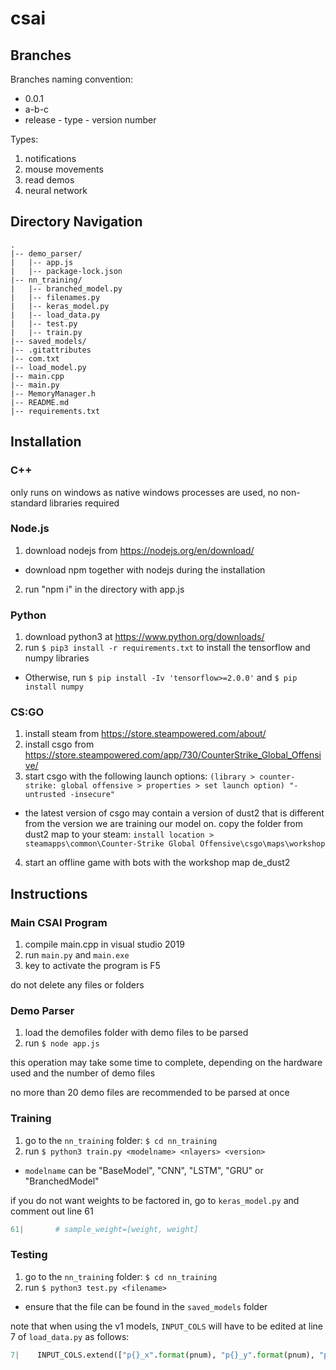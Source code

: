 # csai

## Branches
Branches naming convention:
- 0.0.1
- a-b-c
- release - type - version number

Types:
1. notifications
2. mouse movements
3. read demos
4. neural network

## Directory Navigation
```
.
|-- demo_parser/
|   |-- app.js
|   |-- package-lock.json
|-- nn_training/
|   |-- branched_model.py
|   |-- filenames.py
|   |-- keras_model.py
|   |-- load_data.py
|   |-- test.py
|   |-- train.py
|-- saved_models/
|-- .gitattributes
|-- com.txt
|-- load_model.py
|-- main.cpp
|-- main.py
|-- MemoryManager.h
|-- README.md
|-- requirements.txt
```

## Installation
### C++
only runs on windows as native windows processes are used,
no non-standard libraries required

### Node.js
1. download nodejs from https://nodejs.org/en/download/
  - download npm together with nodejs during the installation
2. run "npm i" in the directory with app.js

### Python
1. download python3 at https://www.python.org/downloads/
2. run `$ pip3 install -r requirements.txt` to install the tensorflow and numpy libraries
  - Otherwise, run `$ pip install -Iv 'tensorflow>=2.0.0'` and `$ pip install numpy`

### CS:GO
1. install steam from https://store.steampowered.com/about/
2. install csgo from https://store.steampowered.com/app/730/CounterStrike_Global_Offensive/
3. start csgo with the following launch options: `(library > counter-strike: global offensive > properties > set launch option) "-untrusted -insecure"`
  - the latest version of csgo may contain a version of dust2 that is different from the version we are training our model on. copy the folder from dust2 map to your steam: `install location > steamapps\common\Counter-Strike Global Offensive\csgo\maps\workshop`
4. start an offline game with bots with the workshop map de_dust2

## Instructions
### Main CSAI Program
1. compile main.cpp in visual studio 2019
2. run `main.py` and `main.exe`
3. key to activate the program is F5

do not delete any files or folders

### Demo Parser
1. load the demofiles folder with demo files to be parsed
2. run `$ node app.js`

this operation may take some time to complete, depending on the hardware used and the number of demo files

no more than 20 demo files are recommended to be parsed at once

### Training
1. go to the `nn_training` folder: `$ cd nn_training`
2. run `$ python3 train.py <modelname> <nlayers> <version>`
  - `modelname` can be "BaseModel", "CNN", "LSTM", "GRU" or "BranchedModel"

if you do not want weights to be factored in,
go to `keras_model.py` and comment out line 61
```python
61|       # sample_weight=[weight, weight]
```

### Testing
1. go to the `nn_training` folder: `$ cd nn_training`
2. run `$ python3 test.py <filename>`
  - ensure that the file can be found in the `saved_models` folder

note that when using the v1 models,
`INPUT_COLS` will have to be edited at line 7 of `load_data.py` as follows:
```python
7|    INPUT_COLS.extend(["p{}_x".format(pnum), "p{}_y".format(pnum), "p{}_z".format(pnum), "n{}".format(pnum)])
```

